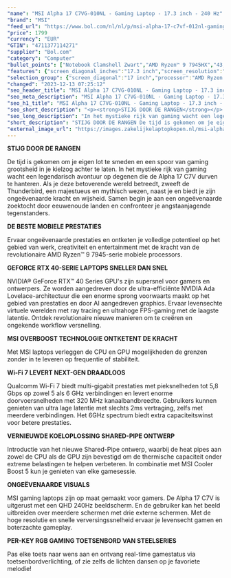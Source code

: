 ```yaml
---
"name": "MSI Alpha 17 C7VG-010NL - Gaming Laptop - 17.3 inch - 240 Hz"
"brand": "MSI"
"feed_url": "https://www.bol.com/nl/nl/p/msi-alpha-17-c7vf-012nl-gaming-laptop-17-3-inch-240-hz/9300000151784161"
"price": 1799
"currency": "EUR"
"GTIN": "4711377114271"
"supplier": "Bol.com"
"category": "Computer"
"bullet_points": ["Notebook Clamshell Zwart","AMD Ryzen™ 9 7945HX","43,9 cm (17.3\") Quad HD 2560 x 1440 Pixels","16 GB DDR5-SDRAM 5200 MHz 2 x 8 GB","1 TB SSD","NVIDIA GeForce RTX 4070 8 GB AMD Radeon 610M","Wi-Fi 6E (802.11ax) Ethernet LAN 2500 Mbit/s Bluetooth 5.3","99,9 Wh 240 W","Windows 11 Home"]
"features": {"screen_diagonal_inches":"17.3 inch","screen_resolution":"2560 x 1440 Pixels","processor_family":"AMD Ryzen™ 9","memory_size":"16 GB","memory_type":"DDR5-SDRAM","total_storage_space":"1 TB","graphics_card":"NVIDIA GeForce RTX 4070","graphics_memory_size":"8 GB","operating_system":"Windows 11 Home","battery_capacity":"99,9 Wh","width":"397 mm","depth":"284 mm","height":"25,9 mm","weight":"2,8 kg","purpose_laptop":"Gaming"}
"selection_group": {"screen_diagonal":"17 inch","processor":"AMD Ryzen 9","changed_price_past_3_days":false,"product_family":"Alpha"}
"changed": "2023-12-13 07:25:12"
"seo_header_title": "MSI Alpha 17 C7VG-010NL - Gaming Laptop - 17.3 inch - 240 Hz"
"seo_meta_description": "MSI Alpha 17 C7VG-010NL - Gaming Laptop - 17.3 inch - 240 Hz"
"seo_h1_title": "MSI Alpha 17 C7VG-010NL - Gaming Laptop - 17.3 inch - 240 Hz"
"seo_short_description": "<p><strong>STIJG DOOR DE RANGEN</strong></p> <p>De tijd is gekomen om je eigen lot te smeden en een spoor van gaming grootsheid in je kielzog achter te laten."
"seo_long_description": "In het mystieke rijk van gaming wacht een legendarisch avontuur op degenen die de Alpha 17 C7V durven te hanteren. Als je deze betoverende wereld betreedt, zweeft de Thunderbird, een majestueus en mythisch wezen, naast je en biedt je zijn ongeëvenaarde kracht en wijsheid. Samen begin je aan een ongeëvenaarde zoektocht door eeuwenoude landen en confronteer je angstaanjagende tegenstanders. </p> <p><strong>DE BESTE MOBIELE PRESTATIES</strong></p> <p>Ervaar ongeëvenaarde prestaties en ontketen je volledige potentieel op het gebied van werk, creativiteit en entertainment met de kracht van de revolutionaire AMD Ryzen™ 9 7945-serie mobiele processors. </p> <p><strong>GEFORCE RTX 40-SERIE LAPTOPS </strong><strong>SNELLER</strong><strong> DAN SNEL</strong></p> <p>NVIDIA® GeForce RTX™ 40 Series GPU's zijn supersnel voor gamers en ontwerpers. Ze worden aangedreven door de ultra-efficiënte NVIDIA Ada Lovelace-architectuur die een enorme sprong voorwaarts maakt op het gebied van prestaties en door AI aangedreven graphics. Ervaar levensechte virtuele werelden met ray tracing en ultrahoge FPS-gaming met de laagste latentie. Ontdek revolutionaire nieuwe manieren om te creëren en ongekende workflow versnelling. </p> <p><strong>MSI OVERBOOST TECHNOLOGIE ONTKETEN</strong><strong>T</strong><strong> DE KRACHT</strong></p> <p>Met MSI laptops verleggen de CPU en GPU mogelijkheden de grenzen zonder in te leveren op frequentie of stabiliteit. </p> <p><strong>Wi-Fi 7 LEVERT NEXT-GEN DRAADLOOS</strong></p> <p>Qualcomm Wi-Fi 7 biedt multi-gigabit prestaties met pieksnelheden tot 5,8 Gbps op zowel 5 als 6 GHz verbindingen en levert enorme doorvoersnelheden met 320 MHz kanaalbandbreedte. Gebruikers kunnen genieten van ultra lage latentie met slechts 2ms vertraging, zelfs met meerdere verbindingen. Het 6GHz spectrum biedt extra capaciteitswinst voor betere prestaties. </p> <p><strong>VERNIEUWDE KOELOPLOSSING SHARED-PIPE ONTWERP</strong></p> <p>Introductie van het nieuwe Shared-Pipe ontwerp, waarbij de heat pipes aan zowel de CPU als de GPU zijn bevestigd om de thermische capaciteit onder extreme belastingen te helpen verbeteren. In combinatie met MSI Cooler Boost 5 kun je genieten van elke gamesessie. </p> <p><strong>ONGEËVENAARDE VISUALS</strong></p> <p>MSI gaming laptops zijn op maat gemaakt voor gamers. De Alpha 17 C7V is uitgerust met een QHD 240Hz beeldscherm. En de gebruiker kan het beeld uitbreiden over meerdere schermen met drie externe schermen. Met de hoge resolutie en snelle verversingssnelheid ervaar je levensecht gamen en boterzachte gameplay. </p> <p><strong>PER-</strong><strong>KEY</strong><strong> RGB GAMING TOETSENBORD VAN STEELSERIES</strong></p> <p>Pas elke toets naar wens aan en ontvang real-time gamestatus via toetsenbordverlichting, of zie zelfs de lichten dansen op je favoriete melodie!</p>"
"short_description": "STIJG DOOR DE RANGEN De tijd is gekomen om je eigen lot te smeden en een spoor van gaming grootsheid in je kielzog achter te laten. In het mystieke rijk van gaming wacht een legendarisch avontuur op degenen die de Alpha 17 C7V durven te hanteren. Als je deze betoverende wereld betreedt, zweeft de Thunderbird, een majestueus en mythisch wezen, naast je en biedt je zijn ongeëvenaarde kracht en wijsheid. Samen begin je aan een ongeëvenaarde zoektocht door eeuwenoude landen en confronteer je angstaanjagende tegenstanders. DE BESTE MOBIELE PRESTATIES Ervaar ongeëvenaarde prestaties en ontketen je volledige potentieel op het gebied van werk, creativiteit en entertainment met de kracht van de revolutionaire AMD Ryzen™ 9 7945-serie mobiele processors. GEFORCE RTX 40-SERIE LAPTOPS SNELLER DAN SNEL NVIDIA® GeForce RTX™ 40 Series GPU's zijn supersnel voor gamers en ontwerpers. Ze worden aangedreven door de ultra-efficiënte NVIDIA Ada Lovelace-architectuur die een enorme sprong voorwaarts maakt op het gebied van prestaties en door AI aangedreven graphics. Ervaar levensechte virtuele werelden met ray tracing en ultrahoge FPS-gaming met de laagste latentie. Ontdek revolutionaire nieuwe manieren om te creëren en ongekende workflow versnelling. MSI OVERBOOST TECHNOLOGIE ONTKETENT DE KRACHT Met MSI laptops verleggen de CPU en GPU mogelijkheden de grenzen zonder in te leveren op frequentie of stabiliteit. Wi-Fi 7 LEVERT NEXT-GEN DRAADLOOS Qualcomm Wi-Fi 7 biedt multi-gigabit prestaties met pieksnelheden tot 5,8 Gbps op zowel 5 als 6 GHz verbindingen en levert enorme doorvoersnelheden met 320 MHz kanaalbandbreedte. Gebruikers kunnen genieten van ultra lage latentie met slechts 2ms vertraging, zelfs met meerdere verbindingen. Het 6GHz spectrum biedt extra capaciteitswinst voor betere prestaties. VERNIEUWDE KOELOPLOSSING SHARED-PIPE ONTWERP Introductie van het nieuwe Shared-Pipe ontwerp, waarbij de heat pipes aan zowel de CPU als de GPU zijn bevestigd om de thermische capaciteit onder extreme belastingen te helpen verbeteren. In combinatie met MSI Cooler Boost 5 kun je genieten van elke gamesessie. ONGEËVENAARDE VISUALS MSI gaming laptops zijn op maat gemaakt voor gamers. De Alpha 17 C7V is uitgerust met een QHD 240Hz beeldscherm. En de gebruiker kan het beeld uitbreiden over meerdere schermen met drie externe schermen. Met de hoge resolutie en snelle verversingssnelheid ervaar je levensecht gamen en boterzachte gameplay. PER-KEY RGB GAMING TOETSENBORD VAN STEELSERIES Pas elke toets naar wens aan en ontvang real-time gamestatus via toetsenbordverlichting, of zie zelfs de lichten dansen op je favoriete melodie!"
"external_image_url": "https://images.zakelijkelaptopkopen.nl/msi-alpha-17-c7vf-012nl-gaming-laptop-17-3-inch-240-hz.webp"
---
```


<p><strong>STIJG DOOR DE RANGEN</strong></p> <p>De tijd is gekomen om je eigen lot te smeden en een spoor van gaming grootsheid in je kielzog achter te laten. In het mystieke rijk van gaming wacht een legendarisch avontuur op degenen die de Alpha 17 C7V durven te hanteren. Als je deze betoverende wereld betreedt, zweeft de Thunderbird, een majestueus en mythisch wezen, naast je en biedt je zijn ongeëvenaarde kracht en wijsheid. Samen begin je aan een ongeëvenaarde zoektocht door eeuwenoude landen en confronteer je angstaanjagende tegenstanders.</p> <p><strong>DE BESTE MOBIELE PRESTATIES</strong></p> <p>Ervaar ongeëvenaarde prestaties en ontketen je volledige potentieel op het gebied van werk, creativiteit en entertainment met de kracht van de revolutionaire AMD Ryzen™ 9 7945-serie mobiele processors.</p> <p><strong>GEFORCE RTX 40-SERIE LAPTOPS </strong><strong>SNELLER</strong><strong> DAN SNEL</strong></p> <p>NVIDIA® GeForce RTX™ 40 Series GPU's zijn supersnel voor gamers en ontwerpers. Ze worden aangedreven door de ultra-efficiënte NVIDIA Ada Lovelace-architectuur die een enorme sprong voorwaarts maakt op het gebied van prestaties en door AI aangedreven graphics. Ervaar levensechte virtuele werelden met ray tracing en ultrahoge FPS-gaming met de laagste latentie. Ontdek revolutionaire nieuwe manieren om te creëren en ongekende workflow versnelling.</p> <p><strong>MSI OVERBOOST TECHNOLOGIE ONTKETEN</strong><strong>T</strong><strong> DE KRACHT</strong></p> <p>Met MSI laptops verleggen de CPU en GPU mogelijkheden de grenzen zonder in te leveren op frequentie of stabiliteit.</p> <p><strong>Wi-Fi 7 LEVERT NEXT-GEN DRAADLOOS</strong></p> <p>Qualcomm Wi-Fi 7 biedt multi-gigabit prestaties met pieksnelheden tot 5,8 Gbps op zowel 5 als 6 GHz verbindingen en levert enorme doorvoersnelheden met 320 MHz kanaalbandbreedte. Gebruikers kunnen genieten van ultra lage latentie met slechts 2ms vertraging, zelfs met meerdere verbindingen. Het 6GHz spectrum biedt extra capaciteitswinst voor betere prestaties.</p> <p><strong>VERNIEUWDE KOELOPLOSSING SHARED-PIPE ONTWERP</strong></p> <p>Introductie van het nieuwe Shared-Pipe ontwerp, waarbij de heat pipes aan zowel de CPU als de GPU zijn bevestigd om de thermische capaciteit onder extreme belastingen te helpen verbeteren. In combinatie met MSI Cooler Boost 5 kun je genieten van elke gamesessie.</p> <p><strong>ONGEËVENAARDE VISUALS</strong></p> <p>MSI gaming laptops zijn op maat gemaakt voor gamers. De Alpha 17 C7V is uitgerust met een QHD 240Hz beeldscherm. En de gebruiker kan het beeld uitbreiden over meerdere schermen met drie externe schermen. Met de hoge resolutie en snelle verversingssnelheid ervaar je levensecht gamen en boterzachte gameplay.</p> <p><strong>PER-</strong><strong>KEY</strong><strong> RGB GAMING TOETSENBORD VAN STEELSERIES</strong></p> <p>Pas elke toets naar wens aan en ontvang real-time gamestatus via toetsenbordverlichting, of zie zelfs de lichten dansen op je favoriete melodie!</p>